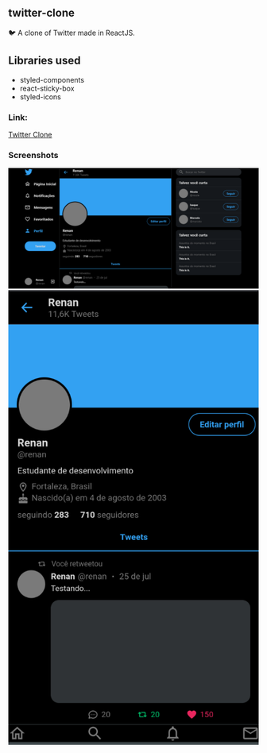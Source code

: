 ## twitter-clone
 🐦 A clone of Twitter made in ReactJS.

## Libraries used
* styled-components
* react-sticky-box
* styled-icons

### Link:
[Twitter Clone](https://r3nanp-twitter-clone.netlify.app/) 

### Screenshots
<img src="./.github/screenshot.png">
<img src="./.github/mobilescreenshot.png">
